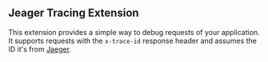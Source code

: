 ## Jeager Tracing Extension

This extension provides a simple way to debug requests of your application.
It supports requests with the `x-trace-id` response header and assumes the ID it's from [Jaeger](https://www.jaegertracing.io/).
